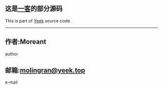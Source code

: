 ## 这是[一客][1]的部分源码
This is part of [Yeek][1] source code.
***  
## 作者:Moreant
author
## 邮箱:molingran@yeek.top
e-mail

[1]:https://www.yeek.top/